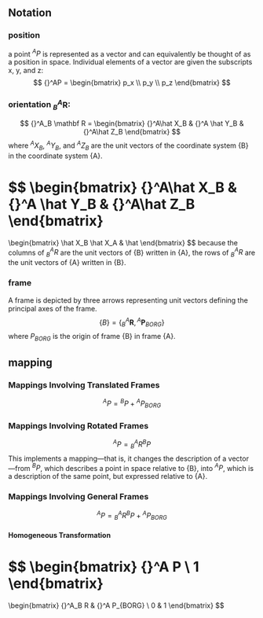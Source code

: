 ## Notation
### position
 a point ${}^A P$ is represented as a vector and
can equivalently be thought of as a position in space.
Individual elements of a vector are given the subscripts x, y, and z:
$$
{}^AP = \begin{bmatrix}
p_x \\
p_y \\
p_z
\end{bmatrix}
$$

### orientation ${}^A_B \mathbf R$: 
$$
{}^A_B \mathbf R = \begin{bmatrix}
{}^A\hat X_B & {}^A \hat Y_B & {}^A\hat Z_B
\end{bmatrix}
$$
where ${}^AX_B$, ${}^AY_B$, and ${}^AZ_B$ are the unit vectors of the coordinate system {B} in the coordinate system {A}.

$$
\begin{bmatrix}
{}^A\hat X_B & {}^A \hat Y_B & {}^A\hat Z_B
\end{bmatrix}
=
\begin{bmatrix}
\hat X_B \hat X_A & \hat 
\end{bmatrix}
$$
because the columns of ${}^A_B R$ are the unit vectors of {B} written in {A}, the rows of ${}^A_B R$ are the unit vectors of {A} written in {B}.

### frame
A frame is depicted by three arrows representing unit
vectors defining the principal axes of the frame.
$$
\{B\} = \{{}^A_B \mathbf R, {}^A \mathbf P_{BORG}\}
$$
where $P_{BORG}$ is the origin of frame {B} in frame {A}.

## mapping
### Mappings Involving Translated Frames
$$
{}^A P = {}^B P + {}^A P_{BORG}
$$
### Mappings Involving Rotated Frames
$$
{}^A P = {}^A_B R {}^B P
$$
This  implements a mapping—that is, it changes the description of a
vector—from ${}^BP$, which describes a point in space relative to {B}, into ${}^AP$, which is
a description of the same point, but expressed relative to {A}.

### Mappings Involving General Frames
$$
{}^A P = {}^A_B R {}^B P + {}^A P_{BORG}
$$
#### Homogeneous Transformation
$$
\begin{bmatrix}
{}^A P \\
1
\end{bmatrix}
=
\begin{bmatrix}
{}^A_B R & {}^A P_{BORG} \\
0 & 1
\end{bmatrix}
$$
